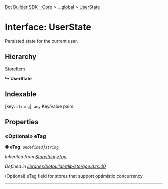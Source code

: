 [Bot Builder SDK - Core](../README.md) > [__global](../modules/botbuilder.__global.md) > [UserState](../interfaces/botbuilder.__global.userstate.md)



# Interface: UserState


Persisted state for the current user.

## Hierarchy


 [StoreItem](botbuilder.storeitem.md)

**↳ UserState**







## Indexable

\[key: `string`\]:&nbsp;`any`
Key/value pairs.



## Properties
<a id="etag"></a>

### «Optional» eTag

**●  eTag**:  *`undefined`⎮`string`* 

*Inherited from [StoreItem](botbuilder.storeitem.md).[eTag](botbuilder.storeitem.md#etag)*

*Defined in [libraries/botbuilder/lib/storage.d.ts:40](https://github.com/Microsoft/botbuilder-js/blob/a28edbb/libraries/botbuilder/lib/storage.d.ts#L40)*



(Optional) eTag field for stores that support optimistic concurrency.




___


